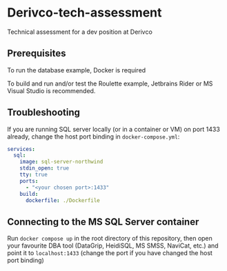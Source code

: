 # Derivco-tech-assessment
Technical assessment for a dev position at Derivco

## Prerequisites
To run the database example, Docker is required

To build and run and/or test the Roulette example, Jetbrains Rider or MS Visual Studio is recommended.

## Troubleshooting
If you are running SQL server locally (or in a container or VM) on port 1433 already, change the host port binding in `docker-compose.yml`:
``` yaml
services:
  sql:
    image: sql-server-northwind
    stdin_open: true
    tty: true
    ports:
      - "<your chosen port>:1433"
    build:
      dockerfile: ./Dockerfile
```

## Connecting to the MS SQL Server container
Run `docker compose up` in the root directory of this repository, then open your favourite DBA tool (DataGrip, HeidiSQL, MS SMSS, NaviCat, etc.) and point it to `localhost:1433` (change the port if you have changed the host port binding) 
